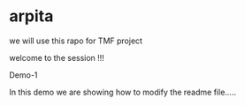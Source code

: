 # arpita
we will use this rapo for TMF project


welcome to the session !!!

Demo-1


In this demo we are showing how to modify the readme file.....
